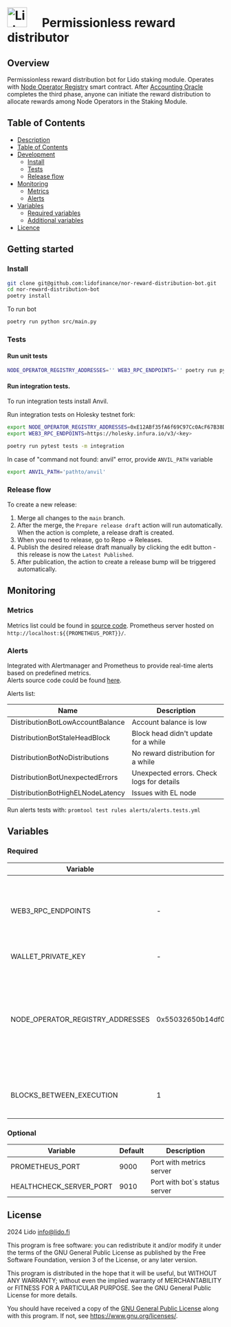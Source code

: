 # <img src="https://docs.lido.fi/img/logo.svg" alt="Lido" width="46"/>  Permissionless reward distributor

## Overview

Permissionless reward distribution bot for Lido staking module.
Operates with [Node Operator Registry](https://docs.lido.fi/contracts/node-operators-registry) smart contract.
After [Accounting Oracle](https://docs.lido.fi/guides/oracle-spec/accounting-oracle) completes the third phase,
anyone can initiate the reward distribution to allocate rewards among Node Operators in the Staking Module.

## Table of Contents

- [Description](#overview)
- [Table of Contents](#table-of-contents)
- [Development](#getting-started)
    - [Install](#install)
    - [Tests](#tests)
    - [Release flow](#release-flow)
- [Monitoring](#monitoring)
    - [Metrics](#metrics)
    - [Alerts](#alerts)
- [Variables](#variables)
    - [Required variables](#required)
    - [Additional variables](#optional)
- [Licence](#licence)

## Getting started

### Install

```bash
git clone git@github.com:lidofinance/nor-reward-distribution-bot.git
cd nor-reward-distribution-bot
poetry install
```

To run bot

```bash
poetry run python src/main.py
```

### Tests

#### Run unit tests

```bash
NODE_OPERATOR_REGISTRY_ADDRESSES='' WEB3_RPC_ENDPOINTS='' poetry run pytest tests -m unit
```

#### Run integration tests.

To run integration tests install Anvil.

Run integration tests on Holesky testnet fork:

```bash
export NODE_OPERATOR_REGISTRY_ADDRESSES=0xE12ABf35fA6f69C97Cc0AcF67B38D3000435790e
export WEB3_RPC_ENDPOINTS=https://holesky.infura.io/v3/<key>

poetry run pytest tests -m integration
```

In case of "command not found: anvil" error, provide `ANVIL_PATH` variable

```bash
export ANVIL_PATH='pathto/anvil'
```

### Release flow

To create a new release:

1. Merge all changes to the `main` branch.
2. After the merge, the `Prepare release draft` action will run automatically. When the action is complete, a release draft is created.
3. When you need to release, go to Repo → Releases.
4. Publish the desired release draft manually by clicking the edit button - this release is now the `Latest Published`.
5. After publication, the action to create a release bump will be triggered automatically.

## Monitoring

### Metrics

Metrics list could be found in [source code](src/metrics/metrics.py).
Prometheus server hosted on `http://localhost:${{PROMETHEUS_PORT}}/`.

### Alerts

Integrated with Alertmanager and Prometheus to provide real-time alerts based on predefined metrics.  
Alerts source code could be found [here](alerts).

Alerts list:

| Name                             | Description                               |
|----------------------------------|-------------------------------------------|
| DistributionBotLowAccountBalance | Account balance is low                    |
| DistributionBotStaleHeadBlock    | Block head didn't update for a while      |
| DistributionBotNoDistributions   | No reward distribution for a while        |
| DistributionBotUnexpectedErrors  | Unexpected errors. Check logs for details |
| DistributionBotHighELNodeLatency | Issues with EL node                       |

Run alerts tests with: `promtool test rules alerts/alerts.tests.yml`

## Variables

### Required

| Variable                         | Default                                    | Description                                                                                                                                               |
|----------------------------------|--------------------------------------------|-----------------------------------------------------------------------------------------------------------------------------------------------------------|
| WEB3_RPC_ENDPOINTS               | -                                          | List of rpc endpoints that will be used to send requests (comma separated)                                                                                |
| WALLET_PRIVATE_KEY               | -                                          | Account private key                                                                                                                                       |
| NODE_OPERATOR_REGISTRY_ADDRESSES | 0x55032650b14df07b85bF18A3a3eC8E0Af2e028d5 | Lido Node Operator Registry module address (or based on it). Addresses could be found [here](https://docs.lido.fi/deployed-contracts/). Separate with `,` |
| BLOCKS_BETWEEN_EXECUTION         | 1                                          | Number of blocks between bot executions                                                                                                                   |                                                                                                                   

### Optional

| Variable                | Default | Description                   |
|-------------------------|---------|-------------------------------|
| PROMETHEUS_PORT         | 9000    | Port with metrics server      |
| HEALTHCHECK_SERVER_PORT | 9010    | Port with bot`s status server |

## License

2024 Lido <info@lido.fi>

This program is free software: you can redistribute it and/or modify
it under the terms of the GNU General Public License as published by
the Free Software Foundation, version 3 of the License, or any later version.

This program is distributed in the hope that it will be useful,
but WITHOUT ANY WARRANTY; without even the implied warranty of
MERCHANTABILITY or FITNESS FOR A PARTICULAR PURPOSE. See the
GNU General Public License for more details.

You should have received a copy of the [GNU General Public License](LICENSE)
along with this program. If not, see <https://www.gnu.org/licenses/>.
